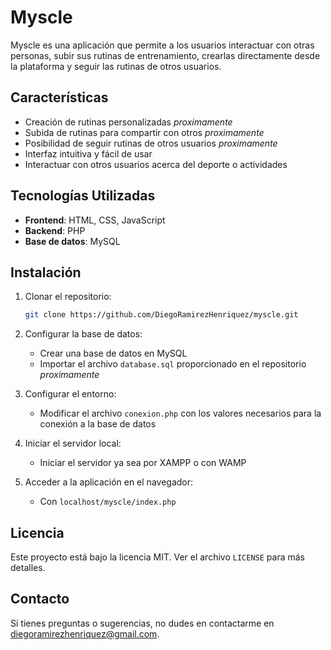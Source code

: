 # Myscle

Myscle es una aplicación que permite a los usuarios interactuar con otras personas, subir sus rutinas de entrenamiento, crearlas directamente desde la plataforma y seguir las rutinas de otros usuarios.

## Características

- Creación de rutinas personalizadas *proximamente*
- Subida de rutinas para compartir con otros  *proximamente*
- Posibilidad de seguir rutinas de otros usuarios *proximamente*
- Interfaz intuitiva y fácil de usar
- Interactuar con otros usuarios acerca del deporte o actividades

## Tecnologías Utilizadas

- **Frontend**: HTML, CSS, JavaScript
- **Backend**: PHP
- **Base de datos**: MySQL

## Instalación

1. Clonar el repositorio:

   ```bash
   git clone https://github.com/DiegoRamirezHenriquez/myscle.git
   ```

2. Configurar la base de datos:

   - Crear una base de datos en MySQL
   - Importar el archivo `database.sql` proporcionado en el repositorio *proximamente*

3. Configurar el entorno:

   - Modificar el archivo `conexion.php` con los valores necesarios para la conexión a la base de datos

4. Iniciar el servidor local:

   - Iniciar el servidor ya sea por XAMPP o con WAMP

5. Acceder a la aplicación en el navegador:

   - Con `localhost/myscle/index.php`

## Licencia

Este proyecto está bajo la licencia MIT. Ver el archivo `LICENSE` para más detalles.

## Contacto

Si tienes preguntas o sugerencias, no dudes en contactarme en diegoramirezhenriquez@gmail.com.

